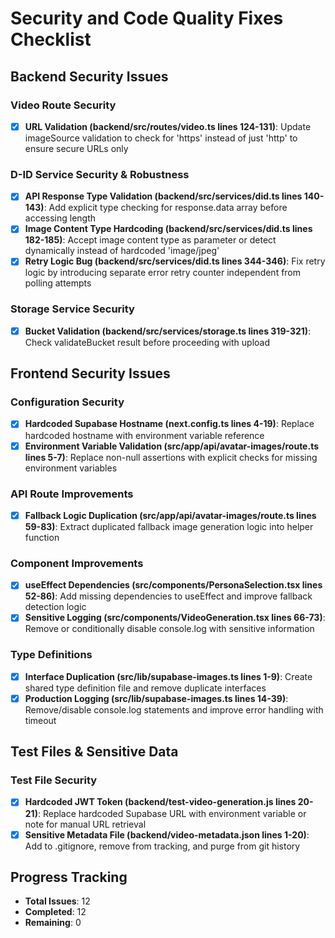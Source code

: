# Security and Code Quality Fixes Checklist

## Backend Security Issues

### Video Route Security
- [x] **URL Validation (backend/src/routes/video.ts lines 124-131)**: Update imageSource validation to check for 'https' instead of just 'http' to ensure secure URLs only

### D-ID Service Security & Robustness
- [x] **API Response Type Validation (backend/src/services/did.ts lines 140-143)**: Add explicit type checking for response.data array before accessing length
- [x] **Image Content Type Hardcoding (backend/src/services/did.ts lines 182-185)**: Accept image content type as parameter or detect dynamically instead of hardcoded 'image/jpeg'
- [x] **Retry Logic Bug (backend/src/services/did.ts lines 344-346)**: Fix retry logic by introducing separate error retry counter independent from polling attempts

### Storage Service Security
- [x] **Bucket Validation (backend/src/services/storage.ts lines 319-321)**: Check validateBucket result before proceeding with upload

## Frontend Security Issues

### Configuration Security
- [x] **Hardcoded Supabase Hostname (next.config.ts lines 4-19)**: Replace hardcoded hostname with environment variable reference
- [x] **Environment Variable Validation (src/app/api/avatar-images/route.ts lines 5-7)**: Replace non-null assertions with explicit checks for missing environment variables

### API Route Improvements
- [x] **Fallback Logic Duplication (src/app/api/avatar-images/route.ts lines 59-83)**: Extract duplicated fallback image generation logic into helper function

### Component Improvements
- [x] **useEffect Dependencies (src/components/PersonaSelection.tsx lines 52-86)**: Add missing dependencies to useEffect and improve fallback detection logic
- [x] **Sensitive Logging (src/components/VideoGeneration.tsx lines 66-73)**: Remove or conditionally disable console.log with sensitive information

### Type Definitions
- [x] **Interface Duplication (src/lib/supabase-images.ts lines 1-9)**: Create shared type definition file and remove duplicate interfaces
- [x] **Production Logging (src/lib/supabase-images.ts lines 14-39)**: Remove/disable console.log statements and improve error handling with timeout

## Test Files & Sensitive Data

### Test File Security
- [x] **Hardcoded JWT Token (backend/test-video-generation.js lines 20-21)**: Replace hardcoded Supabase URL with environment variable or note for manual URL retrieval
- [x] **Sensitive Metadata File (backend/video-metadata.json lines 1-20)**: Add to .gitignore, remove from tracking, and purge from git history

## Progress Tracking
- **Total Issues**: 12
- **Completed**: 12
- **Remaining**: 0 
